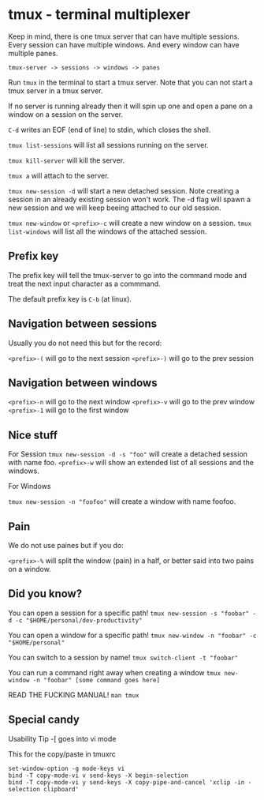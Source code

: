 # tmux - terminal multiplexer

Keep in mind, there is one tmux server that can have multiple sessions.
Every session can have multiple windows.
And every window can have multiple panes.

`tmux-server -> sessions -> windows -> panes`

Run `tmux` in the terminal to start a tmux server. 
Note that you can not start a tmux server in a tmux server.

If no server is running already then it will spin up one and open a pane on a window on a session on the server.

`C-d` writes an EOF (end of line) to stdin, which closes the shell.

`tmux list-sessions` will list all sessions running on the server.

`tmux kill-server` will kill the server.

`tmux a` will attach to the server.

`tmux new-session -d` will start a new detached session.
Note creating a session in an already existing session won't work.
The -d flag will spawn a new session and we will keep beeing attached to our old session.

`tmux new-window` or `<prefix>-c` will create a new window on a session.
`tmux list-windows` will list all the windows of the attached session.

## Prefix key

The prefix key will tell the tmux-server to go into the command mode and treat the next input character as a commmand.

The default prefix key is `C-b` (at linux).

## Navigation between sessions

Usually you do not need this but for the record:

`<prefix>-(` will go to the next session
`<prefix>-)` will go to the prev session

## Navigation between windows

`<prefix>-n` will go to the next window
`<prefix>-v` will go to the prev window
`<prefix>-1` will go to the first window

## Nice stuff

For Session
`tmux new-session -d -s "foo"` will create a detached session with name foo.
`<prefix>-w` will show an extended list of all sessions and the windows.

For Windows

`tmux new-session -n "foofoo"` will create a window with name foofoo.

## Pain

We do not use paines but if you do:

`<prefix>-%` will split the window (pain) in a half, or better said into two pains on a window.

## Did you know?

You can open a session for a specific path!
`tmux new-session -s "foobar" -d -c "$HOME/personal/dev-productivity"` 

You can open a window for a specific path!
`tmux new-window -n "foobar" -c "$HOME/personal"` 

You can switch to a session by name!
`tmux switch-client -t "foobar"`

You can run a command right away when creating a window
`tmux new-window -n "foobar" [some command goes here]`

READ THE FUCKING MANUAL!
`man tmux`

## Special candy

Usability Tip
<prefix>-[ goes into vi mode

This for the copy/paste in tmuxrc

```
set-window-option -g mode-keys vi
bind -T copy-mode-vi v send-keys -X begin-selection
bind -T copy-mode-vi y send-keys -X copy-pipe-and-cancel 'xclip -in -selection clipboard'
```